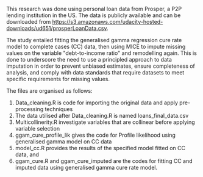This research was done using personal loan data from Prosper, a P2P lending institution in the US. The data is publicly available and can be downloaded from https://s3.amazonaws.com/udacity-hosted-downloads/ud651/prosperLoanData.csv.

The study entailed fitting the generalised gamma regression cure rate model to complete cases (CC) data, then using MICE to impute missing values on the variable "debt-to-income ratio" and remodelling again. This is done to underscore the need to use a principled approach to data imputation in order to prevent unbiased estimates, ensure completeness of analysis, and comply with data standards that require datasets to meet specific requirements for missing values.

The files are organised as follows:
1. Data_cleaning.R is code for importing the original data and apply pre-processing techniques
2. The data utilised after Data_cleaning.R is named loans_final_data.csv
3. Multicollinerity.R investigate variables that are collinear before applying variable selection
4. ggam_cure_profile_lik gives the code for Profile likelihood using generalised gamma model on CC data
5. model_cc.R provides the results of the specified model fitted on CC data, and
6. ggam_cure.R and ggam_cure_imputed are the codes for fitting CC and imputed data using generalised gamma cure rate model.
